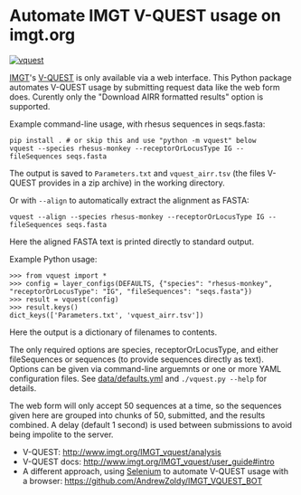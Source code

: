 # Automate IMGT V-QUEST usage on imgt.org

[![vquest](https://circleci.com/gh/ressy/vquest.svg?style=shield)](https://circleci.com/gh/ressy/vquest)

[IMGT](http://imgt.org)'s [V-QUEST](http://www.imgt.org/IMGT_vquest/analysis)
is only available via a web interface.  This Python package automates V-QUEST
usage by submitting request data like the web form does.  Curently only the
"Download AIRR formatted results" option is supported.

Example command-line usage, with rhesus sequences in seqs.fasta:

    pip install . # or skip this and use "python -m vquest" below
    vquest --species rhesus-monkey --receptorOrLocusType IG --fileSequences seqs.fasta

The output is saved to `Parameters.txt` and `vquest_airr.tsv` (the files
V-QUEST provides in a zip archive) in the working directory.

Or with `--align` to automatically extract the alignment as FASTA:

    vquest --align --species rhesus-monkey --receptorOrLocusType IG --fileSequences seqs.fasta

Here the aligned FASTA text is printed directly to standard output.

Example Python usage:

    >>> from vquest import *
    >>> config = layer_configs(DEFAULTS, {"species": "rhesus-monkey", "receptorOrLocusType": "IG", "fileSequences": "seqs.fasta"})
    >>> result = vquest(config)
    >>> result.keys()
    dict_keys(['Parameters.txt', 'vquest_airr.tsv'])

Here the output is a dictionary of filenames to contents.

The only required options are species, receptorOrLocusType, and either
fileSequences or sequences (to provide sequences directly as text).  Options
can be given via command-line arguemnts or one or more YAML configuration
files.  See [data/defaults.yml](data/defaults.yml) and `./vquest.py --help` for
details.

The web form will only accept 50 sequences at a time, so the sequences given
here are grouped into chunks of 50, submitted, and the results combined.  A
delay (default 1 second) is used between submissions to avoid being impolite to
the server.

 * V-QUEST: <http://www.imgt.org/IMGT_vquest/analysis>
 * V-QUEST docs: <http://www.imgt.org/IMGT_vquest/user_guide#intro>
 * A different approach, using [Selenium](https://www.selenium.dev/) to automate V-QUEST usage with a browser: <https://github.com/AndrewZoldy/IMGT_VQUEST_BOT>

